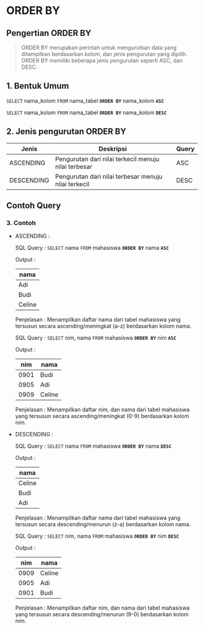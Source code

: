 # ORDER BY

## Pengertian ORDER BY

> ORDER BY merupakan perintah untuk mengurutkan data yang ditampilkan berdasarkan kolom, dan jenis pengurutan yang dipilih. ORDER BY memiliki beberapa jenis pengurutan seperti ASC, dan DESC.

## 1. Bentuk Umum

`SELECT` nama_kolom `FROM` nama_tabel **`ORDER BY`** nama_kolom **`ASC`**

`SELECT` nama_kolom `FROM` nama_tabel **`ORDER BY`** nama_kolom **`DESC`**

## 2. Jenis pengurutan ORDER BY

| Jenis      | Deskripsi                                            | Query |
| ---------- | ---------------------------------------------------- | ----- |
| ASCENDING  | Pengurutan dari nilai terkecil menuju nilai terbesar | ASC   |
| DESCENDING | Pengurutan dari nilai terbesar menuju nilai terkecil | DESC  |

## Contoh Query

### **3. Contoh**

- ASCENDING :

  SQL Query : `SELECT` nama `FROM` mahasiswa **`ORDER BY`** nama **`ASC`**

  Output :

  | nama   |
  | ------ |
  | Adi    |
  | Budi   |
  | Celine |

  Penjelasan : Menampilkan daftar nama dari tabel mahasiswa yang tersusun secara ascending/meningkat (a-z) berdasarkan kolom nama.

  SQL Query : `SELECT` nim, nama `FROM` mahasiswa **`ORDER BY`** nim **`ASC`**

  Output :

  | nim  | nama   |
  | ---- | ------ |
  | 0901 | Budi   |
  | 0905 | Adi    |
  | 0909 | Celine |

  Penjelasan : Menampilkan daftar nim, dan nama dari tabel mahasiswa yang tersusun secara ascending/meningkat (0-9) berdasarkan kolom nim.

- DESCENDING :

  SQL Query : `SELECT` nama `FROM` mahasiswa **`ORDER BY`** nama **`DESC`**

  Output :

  | nama   |
  | ------ |
  | Celine |
  | Budi   |
  | Adi    |

  Penjelasan : Menampilkan daftar nama dari tabel mahasiswa yang tersusun secara descending/menurun (z-a) berdasarkan kolom nama.

  SQL Query : `SELECT` nim, nama `FROM` mahasiswa **`ORDER BY`** nim **`DESC`**

  Output :

  | nim  | nama   |
  | ---- | ------ |
  | 0909 | Celine |
  | 0905 | Adi    |
  | 0901 | Budi   |

  Penjelasan : Menampilkan daftar nim, dan nama dari tabel mahasiswa yang tersusun secara descending/menurun (9-0) berdasarkan kolom nim.

